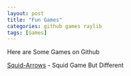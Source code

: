 ```yaml
---
layout: post
title: "Fun Games"
categories: github games raylib
tags: [Games]
---
```


Here are Some Games on Github

[Squid-Arrows]("https://github.com/0xF55/squid-arrows") - Squid Game But Different
